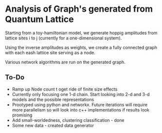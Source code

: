 # Analysis of Graph's generated from Quantum Lattice

Starting from a toy-hamiltonian model, we generate hoppig amplitudes from lattice sites i to j (currently for a one-dimensional system). 

Using the inverse amplitudes as weights, we create a fully connected graph with each eash lattice site serving as a node. 

Various network algorithms are run on the generated graph. 

## To-Do
- Ramp up Node count t oget ride of finite size effects
- Currently only focusing one 1-d chain. Start looking into 2-d and 3-d models and the possible representations
- Prootyped using python and networkx. Future iterations will require more parallelism so will look into c++ implementations if results look promising
- Add small-worldedness, clustering classification - done
- Some new data - created data generator

